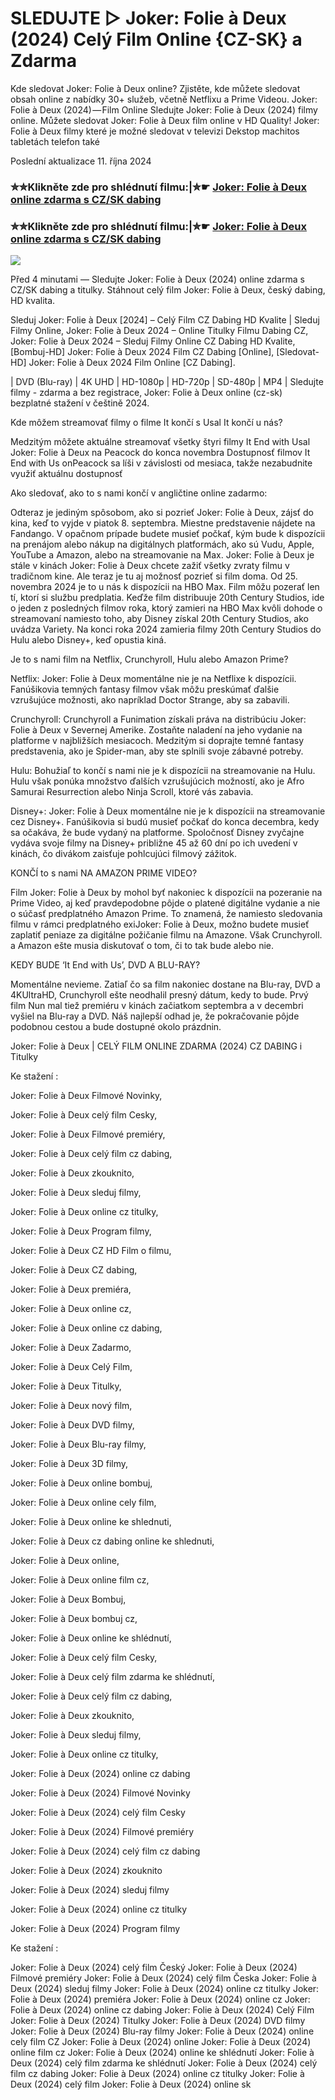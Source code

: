# SLEDUJTE ▷ Joker: Folie à Deux (2024) Celý Film Online {CZ-SK} a Zdarma

Kde sledovat Joker: Folie à Deux online? Zjistěte, kde můžete sledovat obsah online z nabídky 30+ služeb, včetně Netflixu a Prime Videou. Joker: Folie à Deux (2024) — Film Online Sledujte Joker: Folie à Deux (2024) filmy online. Můžete sledovat Joker: Folie à Deux film online v HD Quality! Joker: Folie à Deux filmy které je možné sledovat v televizi Dekstop machitos tabletách telefon také

Poslední aktualizace 11. října 2024

### ✮✮Klikněte zde pro shlédnutí filmu:|✮☛ [Joker: Folie à Deux online zdarma s CZ/SK dabing](https://cutt.ly/xeOTXm3X)

### ✮✮Klikněte zde pro shlédnutí filmu:|✮☛ [Joker: Folie à Deux online zdarma s CZ/SK dabing](https://cutt.ly/xeOTXm3X)

<p dir="auto"><a href="https://cutt.ly/xeOTXm3X" title="720p" rel="nofollow"><img src="https://i.imgur.com/jhNGoEt.gif" style="max-width: 100%;"></a></p>

Před 4 minutami — Sledujte Joker: Folie à Deux (2024) online zdarma s CZ/SK dabing a titulky. Stáhnout celý film Joker: Folie à Deux, český dabing, HD kvalita.

Sleduj Joker: Folie à Deux [2024] – Celý Film CZ Dabing HD Kvalite | Sleduj Filmy Online, Joker: Folie à Deux 2024 – Online Titulky Filmu Dabing CZ, Joker: Folie à Deux 2024 – Sleduj Filmy Online CZ Dabing HD Kvalite, [Bombuj-HD] Joker: Folie à Deux 2024 Film CZ Dabing [Online], [Sledovat-HD] Joker: Folie à Deux 2024 Film Online [CZ Dabing].

| DVD (Blu-ray) | 4K UHD | HD-1080p | HD-720p | SD-480p | MP4 | Sledujte filmy - zdarma a bez registrace, Joker: Folie à Deux online (cz-sk) bezplatné stažení v češtině 2024.

Kde môžem streamovať filmy o filme It končí s Usal It končí u nás?

Medzitým môžete aktuálne streamovať všetky štyri filmy It End with Usal Joker: Folie à Deux na Peacock do konca novembra Dostupnosť filmov It End with Us onPeacock sa líši v závislosti od mesiaca, takže nezabudnite využiť aktuálnu dostupnosť

Ako sledovať, ako to s nami končí v angličtine online zadarmo:

Odteraz je jediným spôsobom, ako si pozrieť Joker: Folie à Deux, zájsť do kina, keď to vyjde v piatok 8. septembra. Miestne predstavenie nájdete na Fandango. V opačnom prípade budete musieť počkať, kým bude k dispozícii na prenájom alebo nákup na digitálnych platformách, ako sú Vudu, Apple, YouTube a Amazon, alebo na streamovanie na Max. Joker: Folie à Deux je stále v kinách Joker: Folie à Deux chcete zažiť všetky zvraty filmu v tradičnom kine. Ale teraz je tu aj možnosť pozrieť si film doma. Od 25. novembra 2024 je to u nás k dispozícii na HBO Max. Film môžu pozerať len tí, ktorí si službu predplatia. Keďže film distribuuje 20th Century Studios, ide o jeden z posledných filmov roka, ktorý zamieri na HBO Max kvôli dohode o streamovaní namiesto toho, aby Disney získal 20th Century Studios, ako uvádza Variety. Na konci roka 2024 zamieria filmy 20th Century Studios do Hulu alebo Disney+, keď opustia kiná.

Je to s nami film na Netflix, Crunchyroll, Hulu alebo Amazon Prime?

Netflix: Joker: Folie à Deux momentálne nie je na Netflixe k dispozícii. Fanúšikovia temných fantasy filmov však môžu preskúmať ďalšie vzrušujúce možnosti, ako napríklad Doctor Strange, aby sa zabavili.

Crunchyroll: Crunchyroll a Funimation získali práva na distribúciu Joker: Folie à Deux v Severnej Amerike. Zostaňte naladení na jeho vydanie na platforme v najbližších mesiacoch. Medzitým si doprajte temné fantasy predstavenia, ako je Spider-man, aby ste splnili svoje zábavné potreby.

Hulu: Bohužiaľ to končí s nami nie je k dispozícii na streamovanie na Hulu. Hulu však ponúka množstvo ďalších vzrušujúcich možností, ako je Afro Samurai Resurrection alebo Ninja Scroll, ktoré vás zabavia.

Disney+: Joker: Folie à Deux momentálne nie je k dispozícii na streamovanie cez Disney+. Fanúšikovia si budú musieť počkať do konca decembra, kedy sa očakáva, že bude vydaný na platforme. Spoločnosť Disney zvyčajne vydáva svoje filmy na Disney+ približne 45 až 60 dní po ich uvedení v kinách, čo divákom zaisťuje pohlcujúci filmový zážitok.

KONČÍ to s nami NA AMAZON PRIME VIDEO?

Film Joker: Folie à Deux by mohol byť nakoniec k dispozícii na pozeranie na Prime Video, aj keď pravdepodobne pôjde o platené digitálne vydanie a nie o súčasť predplatného Amazon Prime. To znamená, že namiesto sledovania filmu v rámci predplatného exiJoker: Folie à Deux, možno budete musieť zaplatiť peniaze za digitálne požičanie filmu na Amazone. Však Crunchyroll. a Amazon ešte musia diskutovať o tom, či to tak bude alebo nie.

KEDY BUDE ‘It End with Us’, DVD A BLU-RAY?

Momentálne nevieme. Zatiaľ čo sa film nakoniec dostane na Blu-ray, DVD a 4KUltraHD, Crunchyroll ešte neodhalil presný dátum, kedy to bude. Prvý film Nun mal tiež premiéru v kinách začiatkom septembra a v decembri vyšiel na Blu-ray a DVD. Náš najlepší odhad je, že pokračovanie pôjde podobnou cestou a bude dostupné okolo prázdnin.

Joker: Folie à Deux | CELÝ FILM ONLINE ZDARMA (2024) CZ DABING i Titulky

Ke stažení :

Joker: Folie à Deux Filmové Novinky,

Joker: Folie à Deux celý film Cesky,

Joker: Folie à Deux Filmové premiéry,

Joker: Folie à Deux celý film cz dabing,

Joker: Folie à Deux zkouknito,

Joker: Folie à Deux sleduj filmy,

Joker: Folie à Deux online cz titulky,

Joker: Folie à Deux Program filmy,

Joker: Folie à Deux CZ HD Film o filmu,

Joker: Folie à Deux CZ dabing,

Joker: Folie à Deux premiéra,

Joker: Folie à Deux online cz,

Joker: Folie à Deux online cz dabing,

Joker: Folie à Deux Zadarmo,

Joker: Folie à Deux Celý Film,

Joker: Folie à Deux Titulky,

Joker: Folie à Deux nový film,

Joker: Folie à Deux DVD filmy,

Joker: Folie à Deux Blu-ray filmy,

Joker: Folie à Deux 3D filmy,

Joker: Folie à Deux online bombuj,

Joker: Folie à Deux online cely film,

Joker: Folie à Deux online ke shlednuti,

Joker: Folie à Deux cz dabing online ke shlednuti,

Joker: Folie à Deux online,

Joker: Folie à Deux online film cz,

Joker: Folie à Deux Bombuj,

Joker: Folie à Deux bombuj cz,

Joker: Folie à Deux online ke shlédnutí,

Joker: Folie à Deux celý film Cesky,

Joker: Folie à Deux celý film zdarma ke shlédnutí,

Joker: Folie à Deux celý film cz dabing,

Joker: Folie à Deux zkouknito,

Joker: Folie à Deux sleduj filmy,

Joker: Folie à Deux online cz titulky,

Joker: Folie à Deux (2024) online cz dabing

Joker: Folie à Deux (2024) Filmové Novinky

Joker: Folie à Deux (2024) celý film Cesky

Joker: Folie à Deux (2024) Filmové premiéry

Joker: Folie à Deux (2024) celý film cz dabing

Joker: Folie à Deux (2024) zkouknito

Joker: Folie à Deux (2024) sleduj filmy

Joker: Folie à Deux (2024) online cz titulky

Joker: Folie à Deux (2024) Program filmy

Ke stažení :

Joker: Folie à Deux (2024) celý film Český Joker: Folie à Deux (2024) Filmové premiéry Joker: Folie à Deux (2024) celý film Česka Joker: Folie à Deux (2024) sleduj filmy Joker: Folie à Deux (2024) online cz titulky Joker: Folie à Deux (2024) premiéra Joker: Folie à Deux (2024) online cz Joker: Folie à Deux (2024) online cz dabing Joker: Folie à Deux (2024) Celý Film Joker: Folie à Deux (2024) Titulky Joker: Folie à Deux (2024) DVD filmy Joker: Folie à Deux (2024) Blu-ray filmy Joker: Folie à Deux (2024) online cely film CZ Joker: Folie à Deux (2024) online Joker: Folie à Deux (2024) online film cz Joker: Folie à Deux (2024) online ke shlédnutí Joker: Folie à Deux (2024) celý film zdarma ke shlédnutí Joker: Folie à Deux (2024) celý film cz dabing Joker: Folie à Deux (2024) online cz titulky Joker: Folie à Deux (2024) celý film Joker: Folie à Deux (2024) online sk
